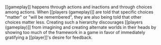 [[gameplay]] happens through actions and inactions and through choices among actions. When [[players (gameplay)]] are told that specific choices "matter" or "will be remembered", they are also being told that other choices matter less. Creating such a hierarchy discourages [[players (gameplay)]] from imagining and creating alternate worlds in their heads by showing too much of the framework in a game in favor of immediately gratifying a [[player]]'s desire for feedback.
